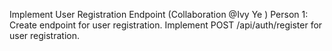 Implement User Registration Endpoint (Collaboration @Ivy Ye )
Person 1: Create endpoint for user registration.
Implement POST /api/auth/register for user registration.

